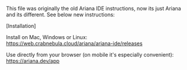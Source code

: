 This file was originally the old Ariana IDE instructions, now its just Ariana and its different.
See below new instructions:

[Installation]

Install on Mac, Windows or Linux: https://web.crabnebula.cloud/ariana/ariana-ide/releases

Use directly from your browser (on mobile it's especially convenient): https://ariana.dev/app
